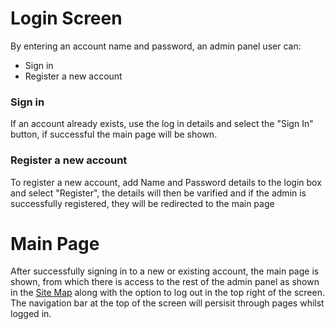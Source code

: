 # Login Screen
By entering an account name and password, an admin panel user can:
* Sign in
* Register a new account

### Sign in
If an account already exists, use the log in details and select the "Sign In" button, if successful the main page will be shown.

### Register a new account
To register a new account, add Name and Password details to the login box and select "Register", the details will then be varified and if the admin is successfully registered, they will be redirected to the main page 

# Main Page
After successfully signing in to a new or existing account, the main page is shown, from which there is access to the rest of the admin panel as shown in the [Site Map](/articles/Admin/SiteMap.html) along with the option to log out in the top right of the screen. The navigation bar at the top of the screen will persisit through pages whilst logged in.
